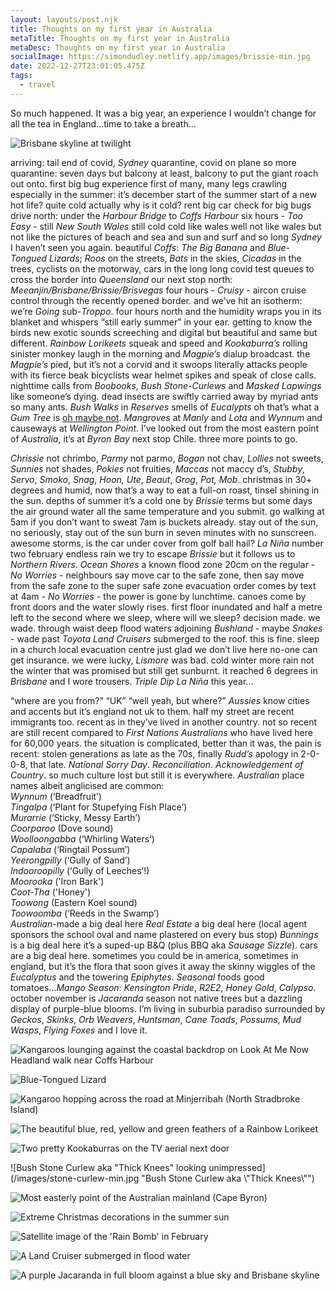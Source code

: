 ```yaml
---
layout: layouts/post.njk
title: Thoughts on my first year in Australia
metaTitle: Thoughts on my first year in Australia
metaDesc: Thoughts on my first year in Australia
socialImage: https://simondudley.netlify.app/images/brissie-min.jpg
date: 2022-12-27T23:01:05.475Z
tags:
  - travel
---
```

So much happened. It was a big year, an experience I wouldn’t change for all the tea in England…time to take a breath...

![Brisbane skyline at twilight](/images/brissie-min.jpg "Brisbane at twilight")

arriving: tail end of covid, *Sydney* quarantine, covid on plane so more quarantine: seven days but balcony at least, balcony to put the giant roach out onto. first big bug experience first of many, many legs crawling especially in the summer: it’s december start of the summer start of a new hot life? quite cold actually why is it cold? rent big car check for big bugs drive north: under the *Harbour Bridge* to *Coffs Harbour* six hours - *Too Easy* - still *New South Wales* still cold cold like wales well not like wales but not like the pictures of beach and sea and sun and surf and so long *Sydney* I haven’t seen you again. beautiful *Coffs*: *The Big Banana* and *Blue-Tongued Lizards*; *Roos* on the streets, *Bats* in the skies, *Cicadas* in the trees, cyclists on the motorway, cars in the long long covid test queues to cross the border into *Queensland* our next stop north: *Meeanjin/Brisbane/Brissie/Brisvegas* four hours - *Cruisy* - aircon cruise control through the recently opened border. and we’ve hit an isotherm: we’re *Going* sub-*Troppo*. four hours north and the humidity wraps you in its blanket and whispers “still early summer” in your ear. getting to know the birds new exotic sounds screeching and digital but beautiful and same but different. *Rainbow Lorikeets* squeak and speed and *Kookaburra’s* rolling sinister monkey laugh in the morning and *Magpie’s* dialup broadcast. the *Magpie’s* pied, but it’s not a corvid and it swoops literally attacks people with its fierce beak bicyclists wear helmet spikes and speak of close calls. nighttime calls from *Boobooks*, *Bush Stone-Curlews* and *Masked Lapwings* like someone’s dying. dead insects are swiftly carried away by myriad ants so many ants. *Bush Walks* in *Reserves* smells of *Eucalypts* oh that’s what a *Gum Tree* is [oh maybe not](https://treejourney.com/9-amazing-differences-between-eucalyptus-and-gum-trees/). *Mangroves* at *Manly* and *Lota* and *Wynnum* and causeways at *Wellington Point*. I’ve looked out from the most eastern point of *Australia*, it’s at *Byron Bay* next stop Chile. three more points to go. 

*Chrissie* not chrimbo, *Parmy* not parmo, *Bogan* not chav, *Lollies* not sweets, *Sunnies* not shades, *Pokies* not fruities, *Maccas* not maccy d’s, *Stubby*, *Servo*, *Smoko*, *Snag*, *Hoon, Ute*, *Beaut*, *Grog*, *Pot,* *Mob*. christmas in 30+ degrees and humid, now that’s a way to eat a full-on roast, tinsel shining in the sun. depths of summer it’s a cold one by *Brissie* terms but some days the air ground water all the same temperature and you submit. go walking at 5am if you don’t want to sweat 7am is buckets already. stay out of the sun, no seriously, stay out of the sun burn in seven minutes with no sunscreen. awesome storms, is the car under cover from golf ball hail? *La Niña* number two february endless rain we try to escape *Brissie* but it follows us to *Northern Rivers*. *Ocean Shores* a known flood zone 20cm on the regular - *No Worries* - neighbours say move car to the safe zone, then say move from the safe zone to the super safe zone evacuation order comes by text at 4am - *No Worries* - the power is gone by lunchtime. canoes come by front doors and the water slowly rises. first floor inundated and half a metre left to the second where we sleep, where will we sleep? decision made. we wade. through waist deep flood waters adjoining *Bushland* - maybe *Snakes* - wade past *Toyota Land Cruisers* submerged to the roof. this is fine. sleep in a church local evacuation centre just glad we don’t live here no-one can get insurance. we were lucky, *Lismore* was bad. cold winter more rain not the winter that was promised but still get sunburnt. it reached 6 degrees in *Brisbane* and I wore trousers. *Triple Dip La Niña* this year...

“where are you from?” “UK” “well yeah, but where?” *Aussies* know cities and accents but it’s england not uk to them. half my street are recent immigrants too. recent as in they’ve lived in another country. not so recent are still recent compared to *First Nations Australians* who have lived here for 60,000 years. the situation is complicated, better than it was, the pain is recent: stolen generations as late as the 70s, finally *Rudd’s* apology in 2-0-0-8, that late. *National Sorry Day*. *Reconciliation*. *Acknowledgement of Country*. so much culture lost but still it is everywhere. *Australian* place names albeit anglicised are common: \
*Wynnum* (‘Breadfruit’)\
*Tingalpa* (‘Plant for Stupefying Fish Place’)\
*Murarrie* (‘Sticky, Messy Earth’)\
*Coorparoo* (Dove sound)\
*Woolloongabba* (‘Whirling Waters’)\
*Capalaba* (‘Ringtail Possum’)\
*Yeerongpilly* (‘Gully of Sand’)\
*Indooroopilly* (‘Gully of Leeches’!)\
*Moorooka* ('Iron Bark')\
*Coot-Tha* ('Honey')\
*Toowong* (Eastern Koel sound)\
*Toowoomba* (‘Reeds in the Swamp’)\
*Australian*-made a big deal here *Real Estate* a big deal here (local agent sponsors the school oval and name plastered on every bus stop) *Bunnings* is a big deal here it’s a suped-up B&Q (plus BBQ aka *Sausage Sizzle*). cars are a big deal here. sometimes you could be in america, sometimes in england, but it’s the flora that soon gives it away the skinny wiggles of the *Eucalyptus* and the towering *Epiphytes*. *Seasonal* foods good tomatoes...*Mango Season*: *Kensington Pride*, *R2E2*, *Honey Gold*, *Calypso*. october november is *Jacaranda* season not native trees but a dazzling display of purple-blue blooms. I’m living in suburbia paradiso surrounded by *Geckos*, *Skinks*, *Orb Weavers*, *Huntsman*, *Cane Toads*, *Possums*, *Mud Wasps*, *Flying Foxes* and I love it.

![Kangaroos lounging against the coastal backdrop on Look At Me Now Headland walk near Coffs Harbour](/images/look-at-me-now-headland-walk-min.jpg "Look At Me Now Headland walk near Coffs Harbour")

![Blue-Tongued Lizard](/images/blue-tongued-lizard-min.jpg "Blue-Tongued Lizard")

![Kangaroo hopping across the road at Minjerribah (North Stradbroke Island)](/images/straddie-roo-min.jpg "Roo traffic at Minjerribah (North Stradbroke Island)")

![The beautiful blue, red, yellow and green feathers of a Rainbow Lorikeet](/images/lorikeet-min.jpg "Rainbow Lorikeet")

![Two pretty Kookaburras on the TV aerial next door](/images/kookas-min.jpg "Kookaburras next door")

![Bush Stone Curlew aka "Thick Knees" looking unimpressed](/images/stone-curlew-min.jpg "Bush Stone Curlew aka \\"Thick Knees\\"")

![Most easterly point of the Australian mainland (Cape Byron)](/images/eastern-point-min.jpg "Most easterly point of the Australian mainland (Cape Byron)")

![Extreme Christmas decorations in the summer sun](/images/christmas-lights-min.jpg "Chrissie in the summer")

![Satellite image of the 'Rain Bomb' in February](/images/rain-radar-min.png "The February Rain Bomb")

![A Land Cruiser submerged in flood water](/images/flooded-landy-min.jpg "Land Cruiser or Croc?")

![A purple Jacaranda in full bloom against a blue sky and Brisbane skyline](/images/jacaranda-min.jpg "Jacaranda at New Farm Park")